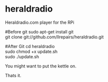 # heraldradio
Heraldradio.com player for the RPi

#Before git
sudo apt-get install git <br>
git clone git://github.com/llrepairs/heraldradio.git <br>


#After Git
cd heraldradio <br>
sudo chmod +x update.sh <br>
sudo ./update.sh 

You might want to put the kettle on.

Thats it.
